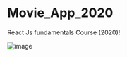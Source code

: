 # Movie_App_2020

React Js fundamentals Course (2020)!


![image](https://user-images.githubusercontent.com/61446585/93040541-3811df00-f685-11ea-8895-c1a77dc38328.png)
